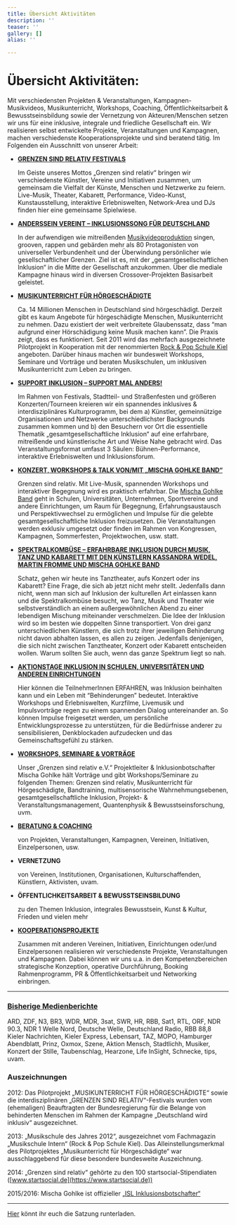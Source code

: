 ```yaml
---
title: Übersicht Aktivitäten
description: ''
teaser: ''
gallery: []
alias: ''

---
```

# Übersicht Aktivitäten:

Mit verschiedensten Projekten & Veranstaltungen, Kampagnen-Musikvideos, Musikunterricht, Workshops, Coaching, Öffentlichkeitsarbeit & Bewusstseinsbildung sowie der Vernetzung von Akteuren/Menschen setzen wir uns für eine inklusive, integrale und friedliche Gesellschaft ein. Wir realisieren selbst entwickelte Projekte, Veranstaltungen und Kampagnen, machen verschiedenste Kooperationsprojekte und sind beratend tätig. Im Folgenden ein Ausschnitt von unserer Arbeit:

* [**GRENZEN SIND RELATIV FESTIVALS**](/veranstaltungen/3-grenzen-sind-relativ-festival-sa-26-10-19-fabrik-hamburg-2.html)

  Im Geiste unseres Mottos „Grenzen sind relativ“ bringen wir verschiedenste Künstler, Vereine und Initiativen zusammen, um gemeinsam die Vielfalt der Künste, Menschen und Netzwerke zu feiern. Live-Musik, Theater, Kabarett, Performance, Video-Kunst, Kunstausstellung, interaktive Erlebniswelten, Network-Area und DJs finden hier eine gemeinsame Spielwiese.

* [**ANDERSSEIN VEREINT – INKLUSIONSSONG FÜR DEUTSCHLAND**](/anderssein-vereint-2/inklusionssong-fuer-deutschland.html)

  In der aufwendigen wie mitreißenden [Musikvideoproduktion](https://youtu.be/KPi9ZNp-YJQ) singen, grooven, rappen und gebärden mehr als 80 Protagonisten von universeller Verbundenheit und der Überwindung persönlicher wie gesellschaftlicher Grenzen. Ziel ist es, mit der „gesamtgesellschaftlichen Inklusion“ in die Mitte der Gesellschaft anzukommen. Über die mediale Kampagne hinaus wird in diversen Crossover-Projekten Basisarbeit geleistet.

* [**MUSIKUNTERRICHT FÜR HÖRGESCHÄDIGTE**](/musikunterricht-fuer-hoergeschaedigte/allgemeine-informationen-musikunterricht.html)

  Ca. 14 Millionen Menschen in Deutschland sind hörgeschädigt. Derzeit gibt es kaum Angebote für hörgeschädigte Menschen, Musikunterricht zu nehmen. Dazu existiert der weit verbreitete Glaubenssatz, dass “man aufgrund einer Hörschädigung keine Musik machen kann”. Die Praxis zeigt, dass es funktioniert. Seit 2011 wird das mehrfach ausgezeichnete Pilotprojekt in Kooperation mit der renommierten [Rock & Pop Schule Kiel](http://www.rockpopschule.de/) angeboten. Darüber hinaus machen wir bundesweit Workshops, Seminare und Vorträge und beraten Musikschulen, um inklusiven Musikunterricht zum Leben zu bringen.

* [**SUPPORT INKLUSION – SUPPORT MAL ANDERS!**](/veranstaltungen/support-inklusion-support-mal-anders.html)

  Im Rahmen von Festivals, Stadtteil- und Straßenfesten und größeren Konzerten/Tourneen kreieren wir ein spannendes inklusives & interdisziplinäres Kulturprogramm, bei dem a) Künstler, gemeinnützige Organisationen und Netzwerke unterschiedlichster Backgrounds zusammen kommen und b) den Besuchern vor Ort die essentielle Thematik „gesamtgesellschaftliche Inklusion“ auf eine erfahrbare, mitreißende und künstlerische Art und Weise Nahe gebracht wird. Das Veranstaltungsformat umfasst 3 Säulen: Bühnen-Performance, interaktive Erlebniswelten und Inklusionsforum.

* [**KONZERT, WORKSHOPS & TALK VON/MIT „MISCHA GOHLKE BAND“**](/veranstaltungen/konzert-workshop-talkrunde.html)

  Grenzen sind relativ. Mit Live-Musik, spannenden Workshops und interaktiver Begegnung wird es praktisch erfahrbar. Die [Mischa Gohlke Band](https://mischagohlkeband.de/) geht in Schulen, Universitäten, Unternehmen, Sportvereine und andere Einrichtungen, um Raum für Begegnung, Erfahrungsaustausch und Perspektivwechsel zu ermöglichen und Impulse für die gelebte gesamtgesellschaftliche Inklusion freizusetzen. Die Veranstaltungen werden exklusiv umgesetzt oder finden im Rahmen von Kongressen, Kampagnen, Sommerfesten, Projektwochen, usw. statt.

* [**SPEKTRALKOMBÜSE – ERFAHRBARE INKLUSION DURCH MUSIK, TANZ UND KABARETT MIT DEN KÜNSTLERN KASSANDRA WEDEL, MARTIN FROMME UND MISCHA GOHLKE BAND**](/veranstaltungen/spektralkombuese.html)

  Schatz, gehen wir heute ins Tanztheater, aufs Konzert oder ins Kabarett? Eine Frage, die sich ab jetzt nicht mehr stellt. Jedenfalls dann nicht, wenn man sich auf Inklusion der kulturellen Art einlassen kann und die Spektralkombüse besucht, wo Tanz, Musik und Theater wie selbstverständlich an einem außergewöhnlichen Abend zu einer lebendigen Mischung miteinander verschmelzen. Die Idee der Inklusion wird so im besten wie doppelten Sinne transportiert. Von drei ganz unterschiedlichen Künstlern, die sich trotz ihrer jeweiligen Behinderung nicht davon abhalten lassen, es allen zu zeigen. Jedenfalls denjenigen, die sich nicht zwischen Tanztheater, Konzert oder Kabarett entscheiden wollen. Warum sollten Sie auch, wenn das ganze Spektrum liegt so nah.

* [**AKTIONSTAGE INKLUSION IN SCHULEN, UNIVERSITÄTEN UND ANDEREN EINRICHTUNGEN**](/aktionstage-inklusion/allgemeine-informationen-aktionstage.html)

  Hier können die TeilnehmerInnen ERFAHREN, was Inklusion beinhalten kann und ein Leben mit “Behinderungen” bedeutet. Interaktive Workshops und Erlebniswelten, Kurzfilme, Livemusik und Impulsvorträge regen zu einem spannenden Dialog untereinander an. So können Impulse freigesetzt werden, um persönliche Entwicklungsprozesse zu unterstützen, für die Bedürfnisse anderer zu sensibilisieren, Denkblockaden aufzudecken und das Gemeinschaftsgefühl zu stärken.

* [**WORKSHOPS, SEMINARE & VORTRÄGE**](/workshops-seminare-vortraege/allgemeine-informationen-workshops.html)

  Unser „Grenzen sind relativ e.V.“ Projektleiter & Inklusionbotschafter Mischa Gohlke hält Vorträge und gibt Workshops/Seminare zu folgenden Themen: Grenzen sind relativ, Musikunterricht für Hörgeschädigte, Bandtraining, multisensorische Wahrnehmungsebenen, gesamtgesellschaftliche Inklusion, Projekt- & Veranstaltungsmanagement, Quantenphysik & Bewusstseinsforschung, uvm.

* [**BERATUNG & COACHING**](/beratung.html)

  von Projekten, Veranstaltungen, Kampagnen, Vereinen, Initiativen, Einzelpersonen, usw.

* **VERNETZUNG**

  von Vereinen, Institutionen, Organisationen, Kulturschaffenden, Künstlern, Aktivisten, uvam.

* **ÖFFENTLICHKEITSARBEIT & BEWUSSTSEINSBILDUNG**

  zu den Themen Inklusion, integrales Bewusstsein, Kunst & Kultur, Frieden und vielen mehr

* [**KOOPERATIONSPROJEKTE**](/kooperationsprojekte/allgemeine-informationen.html)

  Zusammen mit anderen Vereinen, Initiativen, Einrichtungen oder/und Einzelpersonen realisieren wir verschiedenste Projekte, Veranstaltungen und Kampagnen. Dabei können wir uns u.a. in den Kompetenzbereichen strategische Konzeption, operative Durchführung, Booking Rahmenprogramm, PR & Öffentlichkeitsarbeit und Networking einbringen.

***

### [**Bisherige Medienberichte**](/presse/bisherige-medienberichte.html)

ARD, ZDF, N3, BR3, WDR, MDR, 3sat, SWR, HR, RBB, Sat1, RTL, ORF, NDR 90.3, NDR 1 Welle Nord, Deutsche Welle, Deutschland Radio, RBB 88,8 Kieler Nachrichten, Kieler Express, Lebensart, TAZ, MOPO, Hamburger Abendblatt, Prinz, Oxmox, Szene, Aktion Mensch, Stadtlichh, Musiker, Konzert der Stille, Taubenschlag, Hearzone, Life InSight, Schnecke, tips, uvam.

### **Auszeichnungen**

2012: Das Pilotprojekt „MUSIKUNTERRICHT FÜR HÖRGESCHÄDIGTE“ sowie die interdisziplinären „GRENZEN SIND RELATIV“-Festivals wurden vom (ehemaligen) Beauftragten der Bundesregierung für die Belange von behinderten Menschen im Rahmen der Kampagne „Deutschland wird inklusiv“ ausgezeichnet.

2013: „Musikschule des Jahres 2012“, ausgezeichnet vom Fachmagazin „Musikschule Intern“ (Rock & Pop Schule Kiel). Das Alleinstellungsmerkmal des Pilotprojektes „Musikunterricht für Hörgeschädigte“ war ausschlaggebend für diese besondere bundesweite Auszeichnung.

2014: „Grenzen sind relativ“ gehörte zu den 100 startsocial-Stipendiaten ([www.startsocial.de](https://www.startsocial.de))

2015/2016: Mischa Gohlke ist offizieller [„ISL Inklusionsbotschafter“](https://www.isl-ev.de/index.php?option=com_content&view=article&id=1289:mischa-gohlke-macht-musik-fuer-inklusion&catid=165&Itemid=512&lang=de)

***

[Hier](https://www.dropbox.com/s/zrj4sb2uky6rs6u/Satzung%20Grenzen%20sind%20relativ%20e.V..pdf?dl=0) könnt ihr euch die Satzung runterladen.
